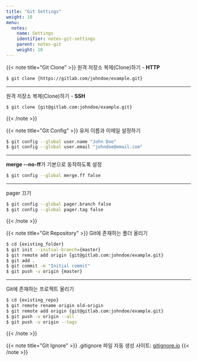 ```yaml
---
title: "Git Settings"
weight: 10
menu:
  notes:
    name: Settings
    identifier: notes-git-settings
    parent: notes-git
    weight: 10
---
```


<!-- Git clone -->
{{< note title="Git Clone" >}}
원격 저장소 복제(Clone)하기 - **HTTP**
```bash
$ git clone {https://gitlab.com/johndoe/example.git}
```
---

원격 저장소 복제(Clone)하기 - **SSH**
```bash
$ git clone {git@gitlab.com:johndoe/example.git}
```
{{< /note >}}

<!-- Git Config -->
{{< note title="Git Config" >}}
유저 이름과 이메일 설정하기
```bash
$ git config --global user.name "John Doe"
$ git config --global user.email "johndoe@email.com"
```
---
**merge --no-ff**가 기본으로 동작하도록 설정
```bash
$ git config --global merge.ff false
```
---
pager 끄기
```bash
$ git config --global pager.branch false
$ git config --global pager.tag false
```
{{< /note >}}

<!-- Git Repository -->
{{< note title="Git Repository" >}}
Git에 존재하는 폴더 올리기
```bash
$ cd {existing_folder}
$ git init --initial-branch={master}
$ git remote add origin {git@gitlab.com:johndoe/example.git}
$ git add .
$ git commit -m "Initial commit"
$ git push -u origin {master}
```
---
Git에 존재하는 프로젝트 올리기
```bash
$ cd {existing_repo}
$ git remote rename origin old-origin
$ git remote add origin {git@gitlab.com:johndoe/example.git}
$ git push -u origin --all
$ git push -u origin --tags
```
{{< /note >}}

{{< note title="Git Ignore" >}}
.gitignore 파일 자동 생성 사이트: 
[gitignore.io](https://www.toptal.com/developers/gitignore)
{{< /note >}}
